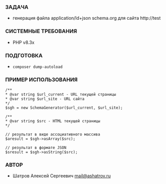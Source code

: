 ### ЗАДАЧА
* генерация файла application/ld+json schema.org для сайта http://test

### СИСТЕМНЫЕ ТРЕБОВАНИЯ
* PHP v8.3x

### ПОДГОТОВКА
* `composer dump-autoload`

### ПРИМЕР ИСПОЛЬЗОВАНИЯ
```
/**
* @var string $url_current - URL текущей страницы
* @var string $url_site - URL сайта
*/
$sgh = new SchemaGenerator($url_current, $url_site);

/**
* @var string $src - HTML текущей страницы
*/

// результат в виде ассоциативного массива
$aresult = $sgh->asArray($src);

// результат в формате JSON
$sresult = $sgh->asString($src);
```

### АВТОР
* Шатров Алексей Сергеевич <mail@ashatrov.ru>